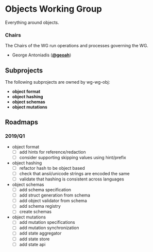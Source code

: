 <!---
This is an autogenerated file!

Please do not edit this file directly, but instead make changes to the
wgs.yaml file in the community directory.

--->
# Objects Working Group
Everything around objects.

### Chairs
The Chairs of the WG run operations and processes governing the WG.

- George Antoniadis (**[@geoah](https://github.com/geoah)**)
## Subprojects

The following subprojects are owned by wg-wg-obj:
- **object format**
- **object hashing**
- **object schemas**
- **object mutations**

## Roadmaps

### 2019/Q1
- object format
  - [ ] add hints for reference/redaction
  - [ ] consider supporting skipping values using hint/prefix
- object hashing
  - [ ] refactor hash to be object based
  - [ ] check that ansii/unicode strings are encoded the same
  - [ ] validate that hashing is consistent across languages
- object schemas
  - [ ] add schema specification
  - [ ] add struct generation from schema
  - [ ] add object validator from schema
  - [ ] add schema registry
  - [ ] create schemas
- object mutations
  - [ ] add mutation specifications
  - [ ] add mutation synchronization
  - [ ] add state aggregator
  - [ ] add state store
  - [ ] add state api